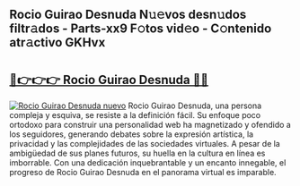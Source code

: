 ## Rocio Guirao Desnuda N𝚞𝚎vos desn𝚞dos filtr𝚊dos - Parts-xx9 F𝚘tos vid𝚎o - C𝚘ntenido atr𝚊ctivo GKHvx

# <h2><a href="http://mb65lm.tromn.icu/?c=Rocio+Guirao+Desnuda">🔗👉👉👉 Rocio Guirao Desnuda 🔗🔗</a></h2>

[![Rocio Guirao Desnuda nuevo](https://i.imgur.com/pEAQMta.gif)](http://mb65lm.tromn.icu/?c=Rocio+Guirao+Desnuda)
Rocio Guirao Desnuda, una persona compleja y esquiva, se resiste a la definición fácil. Su enfoque poco ortodoxo para construir una personalidad web ha magnetizado y ofendido a los seguidores, generando debates sobre la expresión artística, la privacidad y las complejidades de las sociedades virtuales. A pesar de la ambigüedad de sus planes futuros, su huella en la cultura en línea es imborrable. Con una dedicación inquebrantable y un encanto innegable, el progreso de Rocio Guirao Desnuda en el panorama virtual es imparable.
